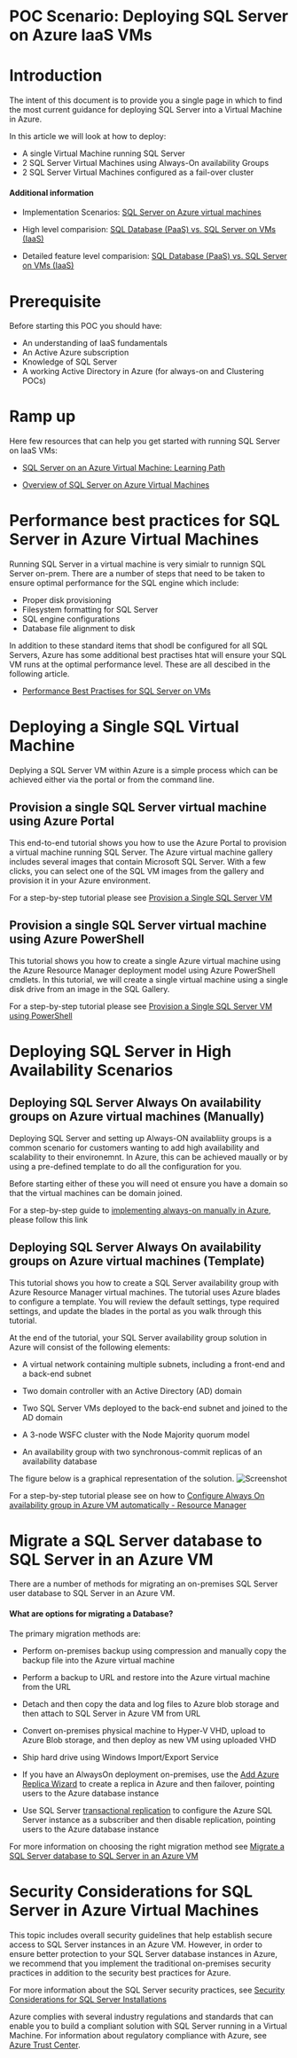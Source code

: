 # POC Scenario: Deploying SQL Server on Azure IaaS VMs

# Introduction
The intent of this document is to provide you a single page in which to find the most current guidance for deploying SQL Server into a Virtual Machine in Azure.

In this article we will look at how to deploy:

* A single Virtual Machine running SQL Server
* 2 SQL Server Virtual Machines using Always-On availability Groups
* 2 SQL Server Virtual Machines configured as a fail-over cluster



#### Additional information
* Implementation Scenarios: [SQL Server on Azure virtual machines](https://azure.microsoft.com/en-us/services/virtual-machines/sql-server/)  

* High level comparision: [SQL Database (PaaS) vs. SQL Server on VMs (IaaS)](https://docs.microsoft.com/en-us/azure/sql-database/sql-database-paas-vs-sql-server-iaas) 

* Detailed feature level comparision: [SQL Database (PaaS) vs. SQL Server on VMs (IaaS)](https://docs.microsoft.com/en-us/azure/sql-database/sql-database-features) 

# Prerequisite 
Before starting this POC you should have:

* An understanding of IaaS fundamentals
* An Active Azure subscription
* Knowledge of SQL Server
* A working Active Directory in Azure (for always-on and Clustering POCs)


# Ramp up
Here few resources that can help you get started with running SQL Server on IaaS VMs:

* [SQL Server on an Azure Virtual Machine: Learning Path](https://azure.microsoft.com/en-us/documentation/learning-paths/sql-azure-vm/) 

* [Overview of SQL Server on Azure Virtual Machines](https://docs.microsoft.com/en-us/azure/virtual-machines/windows/sql/virtual-machines-windows-sql-server-iaas-overview)


# Performance best practices for SQL Server in Azure Virtual Machines

Running SQL Server in a virtual machine is very simialr to runnign SQL Server on-prem.  There are a number of steps that need to be taken to ensure optimal performance for the SQL engine which include:

* Proper disk provisioning
* Filesystem formatting for SQL Server
* SQL engine configurations
* Database file alignment to disk

In addition to these standard items that shodl be configured for all SQL Servers, Azure has some additional best practises htat will ensure your SQL VM runs at the optimal performance level.  These are all descibed in the following article.

* [Performance Best Practises for SQL Server on VMs](https://docs.microsoft.com/en-us/azure/virtual-machines/windows/sql/virtual-machines-windows-sql-performance)



# Deploying a Single SQL Virtual Machine
Deplying a SQL Server VM within Azure is a simple process which can be achieved either via the portal or from the command line.  

## Provision a single SQL Server virtual machine using Azure Portal

This end-to-end tutorial shows you how to use the Azure Portal to provision a virtual machine running SQL Server. 
The Azure virtual machine gallery includes several images that contain Microsoft SQL Server. With a few clicks, you can select one of the SQL VM images from the gallery and provision it in your Azure environment.

For a step-by-step tutorial please see [Provision a Single SQL Server VM](https://docs.microsoft.com/en-us/azure/virtual-machines/windows/sql/virtual-machines-windows-portal-sql-server-provision) 


## Provision a single SQL Server virtual machine using Azure PowerShell 

This tutorial shows you how to create a single Azure virtual machine using the Azure Resource Manager deployment model using Azure PowerShell cmdlets. In this tutorial, we will create a single virtual machine using a single disk drive from an image in the SQL Gallery. 

For a step-by-step tutorial please see [Provision a Single SQL Server VM using PowerShell](https://docs.microsoft.com/en-us/azure/virtual-machines/windows/sql/virtual-machines-windows-ps-sql-create) 

# Deploying SQL Server in High Availability Scenarios

## Deploying SQL Server Always On availability groups on Azure virtual machines (Manually)

Deploying SQL Server and setting up Always-ON availabliity groups is a common scenario for customers wanting to add high availability and scalability to their environemnt.  In Azure, this can be achieved maually or by using a pre-defined template to do all the configuration for you.

Before starting either of these you will need ot ensure you have a domain so that the virtual machines can be domain joined.

For a step-by-step guide to [implementing always-on manually in Azure](https://docs.microsoft.com/en-us/azure/virtual-machines/windows/sql/virtual-machines-windows-portal-sql-availability-group-tutorial), please follow this link

## Deploying SQL Server Always On availability groups on Azure virtual machines (Template)


This tutorial shows you how to create a SQL Server availability group with Azure Resource Manager virtual machines. The tutorial uses Azure blades to configure a template. You will review the default settings, type required settings, and update the blades in the portal as you walk through this tutorial. 

At the end of the tutorial, your SQL Server availability group solution in Azure will consist of the following elements: 

* A virtual network containing multiple subnets, including a front-end and a back-end subnet

* Two domain controller with an Active Directory (AD) domain

* Two SQL Server VMs deployed to the back-end subnet and joined to the AD domain

* A 3-node WSFC cluster with the Node Majority quorum model

* An availability group with two synchronous-commit replicas of an availability database

The figure below is a graphical representation of the solution.
![Screenshot](media/sql-server-on-azure-vms/aoag-azurevm-template.png)

For a step-by-step tutorial please see on how to [Configure Always On availability group in Azure VM automatically - Resource Manager](https://docs.microsoft.com/en-us/azure/virtual-machines/windows/sql/virtual-machines-windows-portal-sql-alwayson-availability-groups)

# Migrate a SQL Server database to SQL Server in an Azure VM
There are a number of methods for migrating an on-premises SQL Server user database to SQL Server in an Azure VM. 

#### What are options for migrating a Database?

The primary migration methods are:

* Perform on-premises backup using compression and manually copy the backup file into the Azure virtual machine

* Perform a backup to URL and restore into the Azure virtual machine from the URL

* Detach and then copy the data and log files to Azure blob storage and then attach to SQL Server in Azure VM from URL

* Convert on-premises physical machine to Hyper-V VHD, upload to Azure Blob storage, and then deploy as new VM using uploaded VHD

* Ship hard drive using Windows Import/Export Service

* If you have an AlwaysOn deployment on-premises, use the [Add Azure Replica Wizard](https://docs.microsoft.com/en-us/azure/virtual-machines/windows/sqlclassic/virtual-machines-windows-classic-sql-onprem-availability) to create a replica in Azure and then failover, pointing users to the Azure database instance

* Use SQL Server [transactional replication](https://msdn.microsoft.com/library/ms151176.aspx) to configure the Azure SQL Server instance as a subscriber and then disable replication, pointing users to the Azure database instance

For more information on choosing the right migration method see [Migrate a SQL Server database to SQL Server in an Azure VM](https://docs.microsoft.com/en-us/azure/virtual-machines/windows/sql/virtual-machines-windows-migrate-sql)

# Security Considerations for SQL Server in Azure Virtual Machines

This topic includes overall security guidelines that help establish secure access to SQL Server instances in an Azure VM. However, in order to ensure better protection to your SQL Server database instances in Azure, we recommend that you implement the traditional on-premises security practices in addition to the security best practices for Azure.

For more information about the SQL Server security practices, see [Security Considerations for SQL Server Installations](https://docs.microsoft.com/en-us/sql/sql-server/install/security-considerations-for-a-sql-server-installation)

Azure complies with several industry regulations and standards that can enable you to build a compliant solution with SQL Server running in a Virtual Machine. For information about regulatory compliance with Azure, see [Azure Trust Center](https://azure.microsoft.com/en-us/support/trust-center/).


